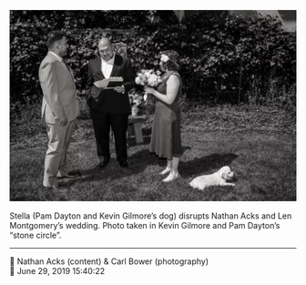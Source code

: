 ![Pam Dayton and Kevin Gilmore’s dog, Stella, disrupts Nathan Acks and Len Montgomery’s wedding](assets/b0eb1d99b5a2d00bc50a51228b3042ec.webp)

Stella (Pam Dayton and Kevin Gilmore’s dog) disrupts Nathan Acks and Len Montgomery’s wedding. Photo taken in Kevin Gilmore and Pam Dayton’s “stone circle”.

- - - -

<span aria-hidden="true">👥</span> Nathan Acks (content) & Carl Bower (photography)  
<span aria-hidden="true">📅</span> June 29, 2019 15:40:22
